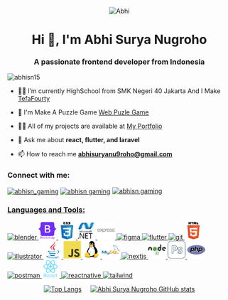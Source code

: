 <p align="center">
<img src="https://lh3.googleusercontent.com/a/ACg8ocLT4TZaIy_Fl6Hcui23N7EKQabMG-hC1BndseaeAGpVC-sh=s192-c-rg-br100" alt="Abhi">
</p>
<h1 align="center">Hi 👋, I'm Abhi Surya Nugroho</h1>
<h3 align="center">A passionate frontend developer from Indonesia</h3>

<p align="left"> <img src="https://komarev.com/ghpvc/?username=abhisn15&label=Profile%20views&color=0e75b6&style=flat" alt="abhisn15" /> </p>

- 🧑‍🎓 I’m currently HighSchool from SMK Negeri 40 Jakarta And I Make <a target='_blank' href='https://tefa.smknegeri40-jkt.sch.id/'>TefaFourty</a>

- 🧩 I'm Make A Puzzle Game <a target='_blank' href='https://rubrik-majalah-game.netlify.app'>Web Puzle Game</a>

- 👨‍💻 All of my projects are available at <a href=''>My Portfolio</a>

- 💬 Ask me about **react, flutter, and laravel**

- 📫 How to reach me **abhisuryanu9roho@gmail.com**

<h3 align="left">Connect with me:</h3>
<p align="left">
<a href="https://instagram.com/abhisn_gaming" target="blank"><img align="center" src="https://raw.githubusercontent.com/rahuldkjain/github-profile-readme-generator/master/src/images/icons/Social/instagram.svg" alt="abhisn_gaming" height="30" width="40" /></a>
<a href="https://www.youtube.com/c/abhisn gaming" target="blank"><img align="center" src="https://raw.githubusercontent.com/rahuldkjain/github-profile-readme-generator/master/src/images/icons/Social/youtube.svg" alt="abhisn gaming" height="30" width="40" /></a>
  <a href="https://www.linkedin.com/in/abhi-surya-nugroho-60a06a286/" target="blank"><img src='https://icons.veryicon.com/png/o/internet--web/common-social-site-icons-for-the-web/linkedin-90.png' alt='abhisn gaming' height='30' width='40'</a>
</p>

<h3 align="left">Languages and Tools:</h3>

<p align="left"> <img src="https://download.blender.org/branding/community/blender_community_badge_white.svg" alt="blender" width="40" height="40"/> </a> <a href="https://getbootstrap.com" target="_blank" rel="noreferrer"> <img src="https://raw.githubusercontent.com/devicons/devicon/master/icons/bootstrap/bootstrap-plain-wordmark.svg" alt="bootstrap" width="40" height="40"/> </a> <a href="https://www.w3schools.com/css/" target="_blank" rel="noreferrer"> <img src="https://raw.githubusercontent.com/devicons/devicon/master/icons/css3/css3-original-wordmark.svg" alt="css3" width="40" height="40"/> </a> <a href="https://dotnet.microsoft.com/" target="_blank" rel="noreferrer"> <img src="https://raw.githubusercontent.com/devicons/devicon/master/icons/dot-net/dot-net-original-wordmark.svg" alt="dotnet" width="40" height="40"/> </a> <a href="https://expressjs.com" target="_blank" rel="noreferrer"> <img src="https://raw.githubusercontent.com/devicons/devicon/master/icons/express/express-original-wordmark.svg" alt="express" width="40" height="40"/> </a> <a href="https://www.figma.com/" target="_blank" rel="noreferrer"> <img src="https://www.vectorlogo.zone/logos/figma/figma-icon.svg" alt="figma" width="40" height="40"/> </a> <a href="https://flutter.dev" target="_blank" rel="noreferrer"> <img src="https://www.vectorlogo.zone/logos/flutterio/flutterio-icon.svg" alt="flutter" width="40" height="40"/> </a> <a href="https://git-scm.com/" target="_blank" rel="noreferrer"> <img src="https://www.vectorlogo.zone/logos/git-scm/git-scm-icon.svg" alt="git" width="40" height="40"/> </a> <a href="https://www.w3.org/html/" target="_blank" rel="noreferrer"> <img src="https://raw.githubusercontent.com/devicons/devicon/master/icons/html5/html5-original-wordmark.svg" alt="html5" width="40" height="40"/> </a> <a href="https://www.adobe.com/in/products/illustrator.html" target="_blank" rel="noreferrer"> <img src="https://www.vectorlogo.zone/logos/adobe_illustrator/adobe_illustrator-icon.svg" alt="illustrator" width="40" height="40"/> </a> <a href="https://www.java.com" target="_blank" rel="noreferrer"> <img src="https://raw.githubusercontent.com/devicons/devicon/master/icons/java/java-original.svg" alt="java" width="40" height="40"/> </a> <a href="https://developer.mozilla.org/en-US/docs/Web/JavaScript" target="_blank" rel="noreferrer"> <img src="https://raw.githubusercontent.com/devicons/devicon/master/icons/javascript/javascript-original.svg" alt="javascript" width="40" height="40"/> </a> <a href="https://www.linux.org/" target="_blank" rel="noreferrer"> <img src="https://raw.githubusercontent.com/devicons/devicon/master/icons/linux/linux-original.svg" alt="linux" width="40" height="40"/> </a> <a href="https://www.mysql.com/" target="_blank" rel="noreferrer"> <img src="https://raw.githubusercontent.com/devicons/devicon/master/icons/mysql/mysql-original-wordmark.svg" alt="mysql" width="40" height="40"/> </a> <a href="https://nextjs.org/" target="_blank" rel="noreferrer"> <img src="https://cdn.worldvectorlogo.com/logos/nextjs-2.svg" alt="nextjs" width="40" height="40"/> </a> <a href="https://nodejs.org" target="_blank" rel="noreferrer"> <img src="https://raw.githubusercontent.com/devicons/devicon/master/icons/nodejs/nodejs-original-wordmark.svg" alt="nodejs" width="40" height="40"/> </a> <a href="https://www.photoshop.com/en" target="_blank" rel="noreferrer"> <img src="https://raw.githubusercontent.com/devicons/devicon/master/icons/photoshop/photoshop-line.svg" alt="photoshop" width="40" height="40"/> </a> <a href="https://www.php.net" target="_blank" rel="noreferrer"> <img src="https://raw.githubusercontent.com/devicons/devicon/master/icons/php/php-original.svg" alt="php" width="40" height="40"/> </a> <a href="https://postman.com" target="_blank" rel="noreferrer"> <img src="https://www.vectorlogo.zone/logos/getpostman/getpostman-icon.svg" alt="postman" width="40" height="40"/> </a> <a href="https://reactjs.org/" target="_blank" rel="noreferrer"> <img src="https://raw.githubusercontent.com/devicons/devicon/master/icons/react/react-original-wordmark.svg" alt="react" width="40" height="40"/> </a> <a href="https://reactnative.dev/" target="_blank" rel="noreferrer"> <img src="https://reactnative.dev/img/header_logo.svg" alt="reactnative" width="40" height="40"/> </a> <a href="https://tailwindcss.com/" target="_blank" rel="noreferrer"> <img src="https://www.vectorlogo.zone/logos/tailwindcss/tailwindcss-icon.svg" alt="tailwind" width="40" height="40"/> </a> </p>
<div style='display: flex; flex-direction: row; align-items: center; justify-content: center; gap: 10;'>
<!-- <img src='https://github-readme-stats.vercel.app/api/top-langs/?username=abhisn15&theme=tokyonight'>
<img src='https://github-readme-stats.vercel.app/api?username=abhisn15&show_icons=true&theme=tokyonight'> -->
</div>

<div align='left'>

<div style="display: flex; align-items: center; justify-content: center; gap: 20px; width: 100%;">
  <a href="https://github.com/abhisn15">
    <img src="https://github-readme-stats.vercel.app/api?username=abhisn15&theme=algolia&show_icons=true" alt="Top Langs" />
  </a>
  <a href="https://github.com/abhisn15">
    <img src="https://github-readme-stats.vercel.app/api/top-langs?username=abhisn15&hide=html,scss,stylus,blade,jupyter%20notebook,python,css,shell,batchfile,dockerfile,typescript&theme=algolia&show_icons=true" alt="Abhi Surya Nugroho GitHub stats" />
  </a>
</div>
